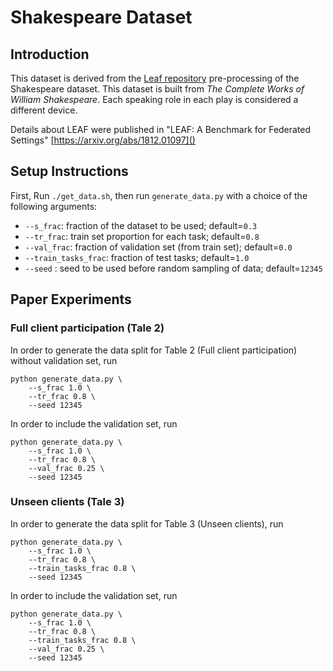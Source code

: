# Shakespeare Dataset

## Introduction
This dataset is derived from the
[Leaf repository](https://github.com/TalwalkarLab/leaf) pre-processing of the
Shakespeare dataset. This dataset is built from 
*The Complete Works of William Shakespeare*. Each speaking role in each play is
considered a different device. 

Details about  LEAF were published in
"LEAF: A Benchmark for Federated Settings" [https://arxiv.org/abs/1812.01097]()

## Setup Instructions

First, Run `./get_data.sh`, then run `generate_data.py` with a choice of the following arguments:

- ```--s_frac```: fraction of the dataset to be used; default=``0.3``  
- ```--tr_frac```: train set proportion for each task; default=``0.8``
- ```--val_frac```: fraction of validation set (from train set); default=`0.0`
- ```--train_tasks_frac```: fraction of test tasks; default=``1.0``
- ```--seed``` : seed to be used before random sampling of data; default=``12345``

## Paper Experiments

### Full client participation (Tale 2)

In order to generate the data split for Table 2 (Full client participation) without
validation set, run

```
python generate_data.py \
    --s_frac 1.0 \
    --tr_frac 0.8 \
    --seed 12345    
```

In order to include the validation set, run

```
python generate_data.py \
    --s_frac 1.0 \
    --tr_frac 0.8 \
    --val_frac 0.25 \
    --seed 12345    
```

### Unseen clients (Tale 3)

In order to generate the data split for Table 3 (Unseen clients), run

```
python generate_data.py \
    --s_frac 1.0 \
    --tr_frac 0.8 \
    --train_tasks_frac 0.8 \
    --seed 12345
```

In order to include the validation set, run

```
python generate_data.py \
    --s_frac 1.0 \
    --tr_frac 0.8 \
    --train_tasks_frac 0.8 \
    --val_frac 0.25 \
    --seed 12345
```